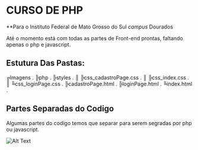 # CURSO DE PHP
**Para o Instituto Federal de Mato Grosso do Sul *campus* Dourados

Até o momento está com todas as partes de Front-end prontas, faltando apenas o php e javascript.

## Estutura Das Pastas:

  ╔Imagens                                                                                                                   .
  ╠php                                                                                                                       .
  ╠styles                                                                                                                    .
  ║   ╠css_cadastroPage.css                                                                                                  .
  ║   ╠css_index.css                                                                                                         .
  ║   ╚css_loginPage.css                                                                                                     .
  ╠cadastroPage.html                                                                                                         .
  ╠loginPage.html                                                                                                            .
  ╚index.html                                                                                                                .

## Partes Separadas do Codigo

Algumas partes do codigo temos que separar para serem segradas por php ou javascript.

![Alt Text](http://prntscr.com/kxwfep)
